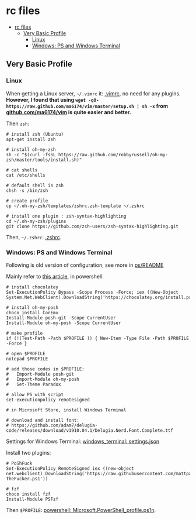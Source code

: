 # rc files

<!-- @import "[TOC]" {cmd="toc" depthFrom=1 depthTo=6 orderedList=false} -->

<!-- code_chunk_output -->

- [rc files](#rc-files)
  - [Very Basic Profile](#very-basic-profile)
    - [Linux](#linux)
    - [Windows: PS and Windows Terminal](#windows-ps-and-windows-terminal)

<!-- /code_chunk_output -->

## Very Basic Profile
### Linux
When getting a Linux server, `~/.vimrc` it: [.vimrc](./.vimrc), no need for any plugins.
**However, I found that using `wget -qO- https://raw.github.com/ma6174/vim/master/setup.sh | sh -x` from [github.com/ma6174/vim](https://github.com/ma6174/vim) is quite easier and better.**

Then `zsh`:
```
# install zsh (Ubuntu)
apt-get install zsh

# install oh-my-zsh
sh -c "$(curl -fsSL https://raw.github.com/robbyrussell/oh-my-zsh/master/tools/install.sh)"

# cat shells
cat /etc/shells

# default shell is zsh
chsh -s /bin/zsh

# create profile
cp ~/.oh-my-zsh/templates/zshrc.zsh-template ~/.zshrc

# install one plugin : zsh-syntax-highlighting
cd ~/.oh-my-zsh/plugins
git clone https://github.com/zsh-users/zsh-syntax-highlighting.git
```
Then, `~/.zshrc`: [.zshrc](./zshrc).

### Windows: PS and Windows Terminal
Following is old version of configuration, see more in [ps/README](./ps/README.md)

Mainly refer to [this article](https://www.bilibili.com/read/cv3878542), in powershell:
```
# install chocolatey
Set-ExecutionPolicy Bypass -Scope Process -Force; iex ((New-Object System.Net.WebClient).DownloadString('https://chocolatey.org/install.ps1'))

# install oh-my-posh
choco install ConEmu
Install-Module posh-git -Scope CurrentUser
Install-Module oh-my-posh -Scope CurrentUser

# make profile
if (!(Test-Path -Path $PROFILE )) { New-Item -Type File -Path $PROFILE -Force }

# open $PROFILE
notepad $PROFILE

# add those codes in $PROFILE:
#   Import-Module posh-git
#   Import-Module oh-my-posh
#   Set-Theme Paradox

# allow PS with script
set-executionpolicy remotesigned

# in Microsoft Store, install Windows Terminal

# download and install font:
# https://github.com/adam7/delugia-code/releases/download/v1910.04.1/Delugia.Nerd.Font.Complete.ttf
```
Settings for Windows Terminal: [windows_terminal: settings.json](./windows_terminal/settings.json)

Install two plugins:
```
# PoShFuck
Set-ExecutionPolicy RemoteSigned iex ((new-object net.webclient).DownloadString('https://raw.githubusercontent.com/mattparkes/PoShFuck/master/Install-TheFucker.ps1'))

# fzf
choco install fzf
Install-Module PSFzf
```

Then `$PROFILE`: [powershell: Microsoft.PowerShell_profile.ps1n](Microsoft.PowerShell_profile.ps1n).
